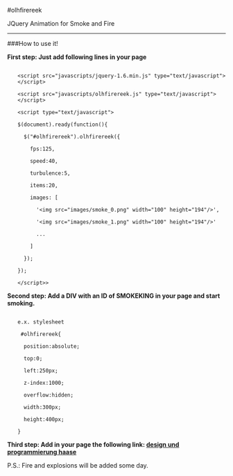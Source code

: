#olhfirereek

JQuery Animation for Smoke and Fire
- - - 

###How to use it!

**First step: Just add following lines in your page**



<ul>
<code>
&lt;script src="javascripts/jquery-1.6.min.js" type="text/javascript"&gt;&lt;/script&gt;<br />
&lt;script src="javascripts/olhfirereek.js" type="text/javascript"&gt;&lt;/script&gt;<br />
&lt;script type="text/javascript"&gt;<br />
$(document).ready(function(){<br />
&nbsp;&nbsp;$("#olhfirereek").olhfirereek({<br />
&nbsp;&nbsp;&nbsp;&nbsp;fps:125,<br />
&nbsp;&nbsp;&nbsp;&nbsp;speed:40,<br />
&nbsp;&nbsp;&nbsp;&nbsp;turbulence:5,<br />
&nbsp;&nbsp;&nbsp;&nbsp;items:20,<br />
&nbsp;&nbsp;&nbsp;&nbsp;images: [<br />
&nbsp;&nbsp;&nbsp;&nbsp;&nbsp;&nbsp;'&lt;img src="images/smoke_0.png" width="100" height="194"/&gt;',<br />
&nbsp;&nbsp;&nbsp;&nbsp;&nbsp;&nbsp;'&lt;img src="images/smoke_1.png" width="100" height="194"/&gt;'<br />
&nbsp;&nbsp;&nbsp;&nbsp;&nbsp;&nbsp;...<br />
&nbsp;&nbsp;&nbsp;&nbsp;]<br />
&nbsp;&nbsp;});<br />
});<br />
&lt;/script&gt;>
</code>
</ul>


**Second step: Add a DIV with an ID of SMOKEKING in your page and start smoking.**

<ul>
<code>
e.x. stylesheet<br />
 #olhfirereek{<br />
&nbsp;&nbsp;position:absolute;<br />
&nbsp;&nbsp;top:0;<br />
&nbsp;&nbsp;left:250px;<br />
&nbsp;&nbsp;z-index:1000;<br />
&nbsp;&nbsp;overflow:hidden;<br />
&nbsp;&nbsp;width:300px;<br />
&nbsp;&nbsp;height:400px;<br />
}
</code>
</ul>


**Third step: Add in your page the following link: <a href="http://www.olh.de">design und programmierung haase</a>**

P.S.: Fire and explosions will be added some day.

 

